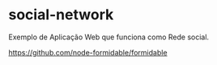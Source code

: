 # social-network
Exemplo de Aplicação Web que funciona como Rede social.

https://github.com/node-formidable/formidable